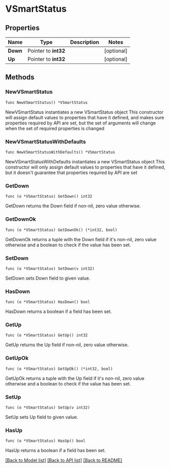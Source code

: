 # VSmartStatus

## Properties

Name | Type | Description | Notes
------------ | ------------- | ------------- | -------------
**Down** | Pointer to **int32** |  | [optional] 
**Up** | Pointer to **int32** |  | [optional] 

## Methods

### NewVSmartStatus

`func NewVSmartStatus() *VSmartStatus`

NewVSmartStatus instantiates a new VSmartStatus object
This constructor will assign default values to properties that have it defined,
and makes sure properties required by API are set, but the set of arguments
will change when the set of required properties is changed

### NewVSmartStatusWithDefaults

`func NewVSmartStatusWithDefaults() *VSmartStatus`

NewVSmartStatusWithDefaults instantiates a new VSmartStatus object
This constructor will only assign default values to properties that have it defined,
but it doesn't guarantee that properties required by API are set

### GetDown

`func (o *VSmartStatus) GetDown() int32`

GetDown returns the Down field if non-nil, zero value otherwise.

### GetDownOk

`func (o *VSmartStatus) GetDownOk() (*int32, bool)`

GetDownOk returns a tuple with the Down field if it's non-nil, zero value otherwise
and a boolean to check if the value has been set.

### SetDown

`func (o *VSmartStatus) SetDown(v int32)`

SetDown sets Down field to given value.

### HasDown

`func (o *VSmartStatus) HasDown() bool`

HasDown returns a boolean if a field has been set.

### GetUp

`func (o *VSmartStatus) GetUp() int32`

GetUp returns the Up field if non-nil, zero value otherwise.

### GetUpOk

`func (o *VSmartStatus) GetUpOk() (*int32, bool)`

GetUpOk returns a tuple with the Up field if it's non-nil, zero value otherwise
and a boolean to check if the value has been set.

### SetUp

`func (o *VSmartStatus) SetUp(v int32)`

SetUp sets Up field to given value.

### HasUp

`func (o *VSmartStatus) HasUp() bool`

HasUp returns a boolean if a field has been set.


[[Back to Model list]](../README.md#documentation-for-models) [[Back to API list]](../README.md#documentation-for-api-endpoints) [[Back to README]](../README.md)



